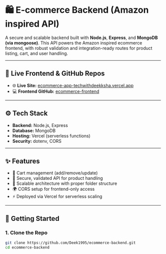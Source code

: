# 🛍️ E-commerce Backend (Amazon inspired API)

A secure and scalable backend built with **Node.js**, **Express**, and **MongoDB (via mongoose)**. This API powers the Amazon inspired ecommerce frontend, with robust validation and integration-ready routes for product listing, cart, and user handling.

---

## 🔗 Live Frontend & GitHub Repos

- 🌐 **Live Site:** [ecommerce-app-techwithdeekksha.vercel.app](https://ecommerce-app-techwithdeekksha.vercel.app)
- 💻 **Frontend GitHub:** [ecommerce-frontend](https://github.com/Deek1995/ecommerce-frontend)

---

## ⚙️ Tech Stack

- **Backend:** Node.js, Express
- **Database:** MongoDB
- **Hosting:** Vercel (serverless functions)
- **Security:** dotenv, CORS

---

## ✨ Features

- 🛒 Cart management (add/remove/update)
- 🧾 Secure, validated API for product handling
- 🧠 Scalable architecture with proper folder structure
- 🌍 CORS setup for frontend-only access
- ⚡️ Deployed via Vercel for serverless scaling

---

## 🚀 Getting Started

### 1. Clone the Repo

```bash
git clone https://github.com/Deek1995/ecommerce-backend.git
cd ecommerce-backend
